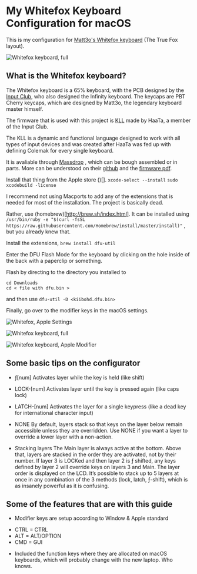 # My Whitefox Keyboard Configuration for macOS

This is my configuration for [Matt3o's Whitefox keyboard](https://input.club/whitefox) (The True Fox layout).

![Whitefox keyboard, full](https://raw.githubusercontent.com/kkshmz/whitefoxkey/tree/master/docs/keyboard-diagram.png)

## What is the Whitefox keyboard?
The Whitefox keyboard is a 65% keyboard, with the PCB designed by the [Input Club](http://input.club/), who also designed the Infinity keyboard.
The keycaps are PBT Cherry keycaps, which are designed by Matt3o, the legendary keyboard master himself.

The firmware that is used with this project is [KLL](https://input.club/kll) made by HaaTa, a member of the Input Club.

The KLL is a dynamic and functional language designed to work with all types of input devices and was created after HaaTa was fed up with defining Colemak for every single keyboard.


It is avaliable through [Massdrop](https://www.massdrop.com/buy/the-whitefox-keyboard) , which can be bough assembled or in parts.
More can be understood on their [github](https://github.com/kiibohd/controller) and the [firmware pdf](https://www.overleaf.com/read/zzqbdwqjfwwf).

Install that thing from the Apple store ()[].
`xcode-select --install`
`sudo xcodebuild -license`

I recommend not using Macports to add any of the extensions that is needed for most of the installation. The project is basically dead.

Rather, use (homebrew)[http://brew.sh/index.html].
It can be installed using `/usr/bin/ruby -e "$(curl -fsSL https://raw.githubusercontent.com/Homebrew/install/master/install)"` , but you already knew that.

Install the extensions,
`brew install dfu-util`

Enter the DFU Flash Mode for the keyboard by clicking on the hole inside of the back with a paperclip or something.


Flash by directing to the directory you installed to
```
cd Downloads
cd < file with dfu.bin >
```
and then use `dfu-util -D <kiibohd.dfu.bin>`

Finally, go over to the modifier keys in the macOS settings.

![Whitefox, Apple Settings](https://raw.githubusercontent.com/kkshmz/whitefoxkey/tree/master/docs/modifier-settings.png)

![Whitefox keyboard, full](https://raw.githubusercontent.com/kkshmz/whitefoxkey/tree/master/docs/modify-keys.png)

![Whitefox keyboard, Apple Modifier](https://raw.githubusercontent.com/kkshmz/whitefoxkey/tree/master/docs/keyboard-modifier.png)

## Some basic tips on the configurator
* ƒ[num]  Activates layer while the key is held (like shift)

* LOCK-[num]
Activates layer until the key is pressed again (like caps lock)

* LATCH-[num]
Activates the layer for a single keypress (like a dead key for international character input)

* NONE
By default, layers stack so that keys on the layer below remain accessible unless they are overridden. Use NONE if you want a layer to override a lower layer with a non-action.

* Stacking layers
The Main layer is always active at the bottom. Above that, layers are stacked in the order they are activated, not by their number. If layer 3 is LOCKed and then layer 2 is ƒ shifted, any keys defined by layer 2 will override keys on layers 3 and Main. The layer order is displayed on the LCD.
It’s possible to stack up to 5 layers at once in any combination of the 3 methods (lock, latch, ƒ-shift), which is as insanely powerful as it is confusing.

## Some of the features that are with this guide
* Modifier keys are setup according to Window & Apple standard
 - CTRL = CTRL
 - ALT = ALT/OPTION
 - CMD = GUI
* Included the function keys where they are allocated on macOS keyboards, which will probably change with the new laptop. Who knows.

